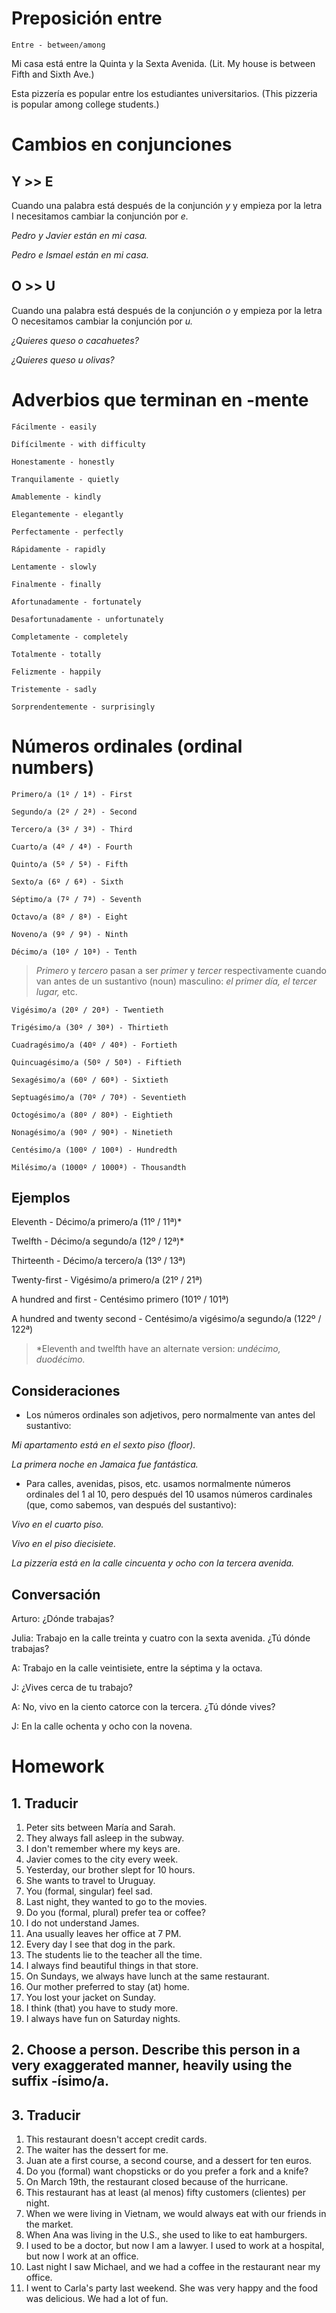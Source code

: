# Preposición entre

    Entre - between/among

Mi casa está entre la Quinta y la Sexta Avenida. (Lit. My house is between Fifth and Sixth Ave.)

Esta pizzería es popular entre los estudiantes universitarios. (This pizzeria is popular among college students.)

# Cambios en conjunciones

## Y >> E

Cuando una palabra está después de la conjunción *y* y empieza por la letra I necesitamos cambiar la
conjunción por *e.*

*Pedro y Javier están en mi casa.*

*Pedro e Ismael están en mi casa.*

## O >> U

Cuando una palabra está después de la conjunción *o* y empieza por la letra O necesitamos cambiar la
conjunción por *u.*

*¿Quieres queso o cacahuetes?*

*¿Quieres queso u olivas?*

# Adverbios que terminan en -mente

    Fácilmente - easily

    Difícilmente - with difficulty

    Honestamente - honestly

    Tranquilamente - quietly

    Amablemente - kindly

    Elegantemente - elegantly

    Perfectamente - perfectly

    Rápidamente - rapidly

    Lentamente - slowly

    Finalmente - finally

    Afortunadamente - fortunately

    Desafortunadamente - unfortunately

    Completamente - completely

    Totalmente - totally

    Felizmente - happily

    Tristemente - sadly

    Sorprendentemente - surprisingly

# Números ordinales (ordinal numbers)

    Primero/a (1º / 1ª) - First

    Segundo/a (2º / 2ª) - Second

    Tercero/a (3º / 3ª) - Third

    Cuarto/a (4º / 4ª) - Fourth

    Quinto/a (5º / 5ª) - Fifth

    Sexto/a (6º / 6ª) - Sixth

    Séptimo/a (7º / 7ª) - Seventh

    Octavo/a (8º / 8ª) - Eight

    Noveno/a (9º / 9ª) - Ninth

    Décimo/a (10º / 10ª) - Tenth

> *Primero* y *tercero* pasan a ser *primer* y *tercer* respectivamente cuando van antes 
de un sustantivo (noun) masculino: *el primer día, el tercer lugar,* etc.

    Vigésimo/a (20º / 20ª) - Twentieth

    Trigésimo/a (30º / 30ª) - Thirtieth

    Cuadragésimo/a (40º / 40ª) - Fortieth

    Quincuagésimo/a (50º / 50ª) - Fiftieth

    Sexagésimo/a (60º / 60ª) - Sixtieth

    Septuagésimo/a (70º / 70ª) - Seventieth

    Octogésimo/a (80º / 80ª) - Eightieth

    Nonagésimo/a (90º / 90ª) - Ninetieth

    Centésimo/a (100º / 100ª) - Hundredth

    Milésimo/a (1000º / 1000ª) - Thousandth

## Ejemplos

Eleventh - Décimo/a primero/a (11º / 11ª)*

Twelfth - Décimo/a segundo/a (12º / 12ª)*

Thirteenth - Décimo/a tercero/a (13º / 13ª)

Twenty-first - Vigésimo/a primero/a (21º / 21ª)

A hundred and first - Centésimo primero (101º / 101ª)

A hundred and twenty second - Centésimo/a vigésimo/a segundo/a (122º / 122ª)

> *Eleventh and twelfth have an alternate version: *undécimo, duodécimo.*

## Consideraciones

- Los números ordinales son adjetivos, pero normalmente van antes del sustantivo:

*Mi apartamento está en el sexto piso (floor).*

*La primera noche en Jamaica fue fantástica.*
 
- Para calles, avenidas, pisos, etc. usamos normalmente números ordinales del 1 al 10, pero después del
  10 usamos números cardinales (que, como sabemos, van después del sustantivo):

*Vivo en el cuarto piso.* 

*Vivo en el piso diecisiete.*

*La pizzería está en la calle cincuenta y ocho con la tercera avenida.*

## Conversación

Arturo: ¿Dónde trabajas?

Julia: Trabajo en la calle treinta y cuatro con la sexta avenida. ¿Tú dónde trabajas?

A: Trabajo en la calle veintisiete, entre la séptima y la octava.

J: ¿Vives cerca de tu trabajo?

A: No, vivo en la ciento catorce con la tercera. ¿Tú dónde vives?

J: En la calle ochenta y ocho con la novena.

# Homework

## 1. Traducir

1. Peter sits between María and Sarah.
2. They always fall asleep in the subway.
3. I don't remember where my keys are.
4. Javier comes to the city every week.
5. Yesterday, our brother slept for 10 hours.
6. She wants to travel to Uruguay.
7. You (formal, singular) feel sad.
8. Last night, they wanted to go to the movies.
9. Do you (formal, plural) prefer tea or coffee?
10. I do not understand James.
11. Ana usually leaves her office at 7 PM.
12. Every day I see that dog in the park.
13. The students lie to the teacher all the time.
14. I always find beautiful things in that store.
15. On Sundays, we always have lunch at the same restaurant.
16. Our mother preferred to stay (at) home.
17. You lost your jacket on Sunday.
18. I think (that) you have to study more.
19. I always have fun on Saturday nights.

## 2. Choose a person. Describe this person in a very exaggerated manner, heavily using the suffix -ísimo/a.

## 3. Traducir

1. This restaurant doesn't accept credit cards.
2. The waiter has the dessert for me.
3. Juan ate a first course, a second course, and a dessert for ten euros.
4. Do you (formal) want chopsticks or do you prefer a fork and a knife?
5. On March 19th, the restaurant closed because of the hurricane.
6. This restaurant has at least (al menos) fifty customers (clientes) per night.
7. When we were living in Vietnam, we would always eat with our friends in the market.
8. When Ana was living in the U.S., she used to like to eat hamburgers.
9. I used to be a doctor, but now I am a lawyer. I used to work at a hospital, but now I work at an office.
10. Last night I saw Michael, and we had a coffee in the restaurant near my office.
11. I went to Carla's party last weekend. She was very happy and the food was delicious. We had a lot of fun.

